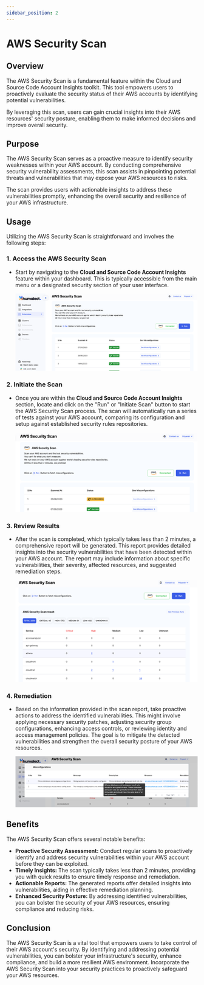 ```yaml
---
sidebar_position: 2
---
```


# AWS Security Scan

## Overview

The AWS Security Scan is a fundamental feature within the Cloud and Source Code Account Insights toolkit. This tool empowers users to proactively evaluate the security status of their AWS accounts by identifying potential vulnerabilities. 

By leveraging this scan, users can gain crucial insights into their AWS resources' security posture, enabling them to make informed decisions and improve overall security.

## Purpose

The AWS Security Scan serves as a proactive measure to identify security weaknesses within your AWS account. By conducting comprehensive security vulnerability assessments, this scan assists in pinpointing potential threats and vulnerabilities that may expose your AWS resources to risks. 

The scan provides users with actionable insights to address these vulnerabilities promptly, enhancing the overall security and resilience of your AWS infrastructure.

## Usage

Utilizing the AWS Security Scan is straightforward and involves the following steps:

### 1. Access the AWS Security Scan

- Start by navigating to the **Cloud and Source Code Account Insights** feature within your dashboard. This is typically accessible from the main menu or a designated security section of your user interface.

    ![Access the AWS Security Scan](././../../static/img/security-hub/aws-sec-scan-1.png)

### 2. Initiate the Scan

- Once you are within the **Cloud and Source Code Account Insights** section, locate and click on the "Run" or "Initiate Scan" button to start the AWS Security Scan process. The scan will automatically run a series of tests against your AWS account, comparing its configuration and setup against established security rules repositories.

    ![Initiate the AWS Security Scan](././../../static/img/security-hub/aws-sec-scan-4.png)

### 3. Review Results

- After the scan is completed, which typically takes less than 2 minutes, a comprehensive report will be generated. This report provides detailed insights into the security vulnerabilities that have been detected within your AWS account. The report may include information about specific vulnerabilities, their severity, affected resources, and suggested remediation steps.

    ![Review Scan Results](././../../static/img/security-hub/aws-sec-scan-2.png)

### 4. Remediation

- Based on the information provided in the scan report, take proactive actions to address the identified vulnerabilities. This might involve applying necessary security patches, adjusting security group configurations, enhancing access controls, or reviewing identity and access management policies. The goal is to mitigate the detected vulnerabilities and strengthen the overall security posture of your AWS resources.

    ![Address Vulnerabilities](././../../static/img/security-hub/aws-sec-scan-3.png)

## Benefits

The AWS Security Scan offers several notable benefits:

- **Proactive Security Assessment:** Conduct regular scans to proactively identify and address security vulnerabilities within your AWS account before they can be exploited.
- **Timely Insights:** The scan typically takes less than 2 minutes, providing you with quick results to ensure timely response and remediation.
- **Actionable Reports:** The generated reports offer detailed insights into vulnerabilities, aiding in effective remediation planning.
- **Enhanced Security Posture:** By addressing identified vulnerabilities, you can bolster the security of your AWS resources, ensuring compliance and reducing risks.

## Conclusion

The AWS Security Scan is a vital tool that empowers users to take control of their AWS account's security. By identifying and addressing potential vulnerabilities, you can bolster your infrastructure's security, enhance compliance, and build a more resilient AWS environment. Incorporate the AWS Security Scan into your security practices to proactively safeguard your AWS resources.
